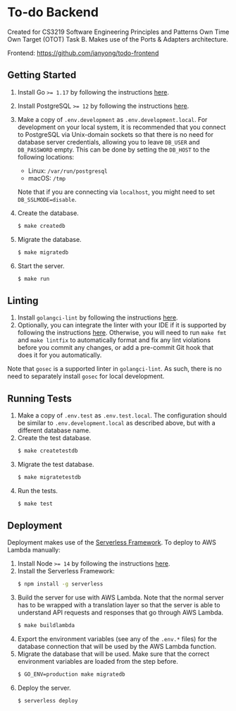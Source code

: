 # To-do Backend

Created for CS3219 Software Engineering Principles and Patterns Own Time Own Target (OTOT) Task B.
Makes use of the Ports & Adapters architecture.

Frontend: https://github.com/ianyong/todo-frontend

## Getting Started

1. Install Go `>= 1.17` by following the instructions [here](https://golang.org/doc/install).
1. Install PostgreSQL `>= 12` by following the instructions [here](https://www.postgresql.org/download/).
1. Make a copy of `.env.development` as `.env.development.local`.
   For development on your local system, it is recommended that you connect to PostgreSQL via Unix-domain sockets so that there is no need for database server credentials, allowing you to leave `DB_USER` and `DB_PASSWORD` empty.
   This can be done by setting the `DB_HOST` to the following locations:
   * Linux: `/var/run/postgresql`
   * macOS: `/tmp`

   Note that if you are connecting via `localhost`, you might need to set `DB_SSLMODE=disable`.
1. Create the database.
   ```sh
   $ make createdb
   ```
1. Migrate the database.
   ```sh
   $ make migratedb
   ```
1. Start the server.
   ```sh
   $ make run
   ```

## Linting

1. Install `golangci-lint` by following the instructions [here](https://golangci-lint.run/usage/install/#local-installation).
1. Optionally, you can integrate the linter with your IDE if it is supported by following the instructions [here](https://golangci-lint.run/usage/integrations/).
   Otherwise, you will need to run `make fmt` and `make lintfix` to automatically format and fix any lint violations before you commit any changes, or add a pre-commit Git hook that does it for you automatically.

Note that `gosec` is a supported linter in `golangci-lint`.
As such, there is no need to separately install `gosec` for local development.

## Running Tests

1. Make a copy of `.env.test` as `.env.test.local`.
   The configuration should be similar to `.env.development.local` as described above, but with a different database name.
1. Create the test database.
   ```sh
   $ make createtestdb
   ```
1. Migrate the test database.
   ```sh
   $ make migratetestdb
   ```
1. Run the tests.
   ```sh
   $ make test
   ```

## Deployment

Deployment makes use of the [Serverless Framework](https://www.serverless.com/).
To deploy to AWS Lambda manually:

1. Install Node `>= 14` by following the instructions [here](https://nodejs.org/en/download/).
1. Install the Serverless Framework:
   ```sh
   $ npm install -g serverless
   ```
1. Build the server for use with AWS Lambda.
   Note that the normal server has to be wrapped with a translation layer so that the server is able to understand API requests and responses that go through AWS Lambda.
   ``` sh
   $ make buildlambda
   ```
1. Export the environment variables (see any of the `.env.*` files) for the database connection that will be used by the AWS Lambda function.
1. Migrate the database that will be used.
   Make sure that the correct environment variables are loaded from the step before.
   ```sh
   $ GO_ENV=production make migratedb
   ```
1. Deploy the server.
   ```sh
   $ serverless deploy
   ```
